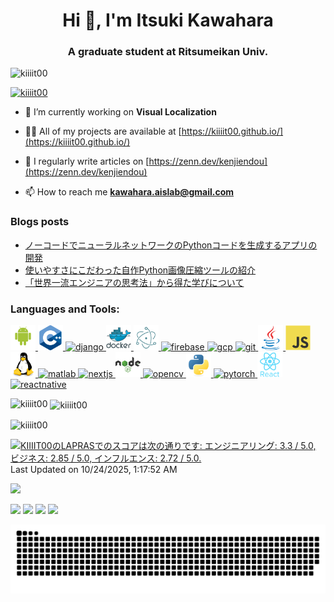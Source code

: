 <h1 align="center">Hi 👋, I'm Itsuki Kawahara</h1>
<h3 align="center">A graduate student at Ritsumeikan Univ.</h3>

<p align="left"> <img src="https://komarev.com/ghpvc/?username=kiiiit00&label=Profile%20views&color=0e75b6&style=flat" alt="kiiiit00" /> </p>

<p align="left"> <a href="https://github.com/ryo-ma/github-profile-trophy"><img src="https://github-profile-trophy.vercel.app/?username=kiiiit00" alt="kiiiit00" /></a> </p>

- 🔭 I’m currently working on **Visual Localization**

- 👨‍💻 All of my projects are available at [https://kiiiit00.github.io/](https://kiiiit00.github.io/)

- 📝 I regularly write articles on [https://zenn.dev/kenjiendou](https://zenn.dev/kenjiendou)

- 📫 How to reach me **kawahara.aislab@gmail.com**

### Blogs posts
<!-- BLOG-POST-LIST:START -->
- [ノーコードでニューラルネットワークのPythonコードを生成するアプリの開発](https://zenn.dev/kenjiendou/articles/39d0a5e96b57fd)
- [使いやすさにこだわった自作Python画像圧縮ツールの紹介](https://zenn.dev/kenjiendou/articles/88895e3b3256c0)
- [「世界一流エンジニアの思考法」から得た学びについて](https://zenn.dev/kenjiendou/articles/2c742d9875acda)
<!-- BLOG-POST-LIST:END -->

<h3 align="left">Languages and Tools:</h3>
<p align="left"> <a href="https://developer.android.com" target="_blank" rel="noreferrer"> <img src="https://raw.githubusercontent.com/devicons/devicon/master/icons/android/android-original-wordmark.svg" alt="android" width="40" height="40"/> </a> <a href="https://www.w3schools.com/cpp/" target="_blank" rel="noreferrer"> <img src="https://raw.githubusercontent.com/devicons/devicon/master/icons/cplusplus/cplusplus-original.svg" alt="cplusplus" width="40" height="40"/> </a> <a href="https://www.djangoproject.com/" target="_blank" rel="noreferrer"> <img src="https://cdn.worldvectorlogo.com/logos/django.svg" alt="django" width="40" height="40"/> </a> <a href="https://www.docker.com/" target="_blank" rel="noreferrer"> <img src="https://raw.githubusercontent.com/devicons/devicon/master/icons/docker/docker-original-wordmark.svg" alt="docker" width="40" height="40"/> </a> <a href="https://www.electronjs.org" target="_blank" rel="noreferrer"> <img src="https://raw.githubusercontent.com/devicons/devicon/master/icons/electron/electron-original.svg" alt="electron" width="40" height="40"/> </a> <a href="https://firebase.google.com/" target="_blank" rel="noreferrer"> <img src="https://www.vectorlogo.zone/logos/firebase/firebase-icon.svg" alt="firebase" width="40" height="40"/> </a> <a href="https://cloud.google.com" target="_blank" rel="noreferrer"> <img src="https://www.vectorlogo.zone/logos/google_cloud/google_cloud-icon.svg" alt="gcp" width="40" height="40"/> </a> <a href="https://git-scm.com/" target="_blank" rel="noreferrer"> <img src="https://www.vectorlogo.zone/logos/git-scm/git-scm-icon.svg" alt="git" width="40" height="40"/> </a> <a href="https://www.java.com" target="_blank" rel="noreferrer"> <img src="https://raw.githubusercontent.com/devicons/devicon/master/icons/java/java-original.svg" alt="java" width="40" height="40"/> </a> <a href="https://developer.mozilla.org/en-US/docs/Web/JavaScript" target="_blank" rel="noreferrer"> <img src="https://raw.githubusercontent.com/devicons/devicon/master/icons/javascript/javascript-original.svg" alt="javascript" width="40" height="40"/> </a> <a href="https://www.linux.org/" target="_blank" rel="noreferrer"> <img src="https://raw.githubusercontent.com/devicons/devicon/master/icons/linux/linux-original.svg" alt="linux" width="40" height="40"/> </a> <a href="https://www.mathworks.com/" target="_blank" rel="noreferrer"> <img src="https://upload.wikimedia.org/wikipedia/commons/2/21/Matlab_Logo.png" alt="matlab" width="40" height="40"/> </a> <a href="https://nextjs.org/" target="_blank" rel="noreferrer"> <img src="https://cdn.worldvectorlogo.com/logos/nextjs-2.svg" alt="nextjs" width="40" height="40"/> </a> <a href="https://nodejs.org" target="_blank" rel="noreferrer"> <img src="https://raw.githubusercontent.com/devicons/devicon/master/icons/nodejs/nodejs-original-wordmark.svg" alt="nodejs" width="40" height="40"/> </a> <a href="https://opencv.org/" target="_blank" rel="noreferrer"> <img src="https://www.vectorlogo.zone/logos/opencv/opencv-icon.svg" alt="opencv" width="40" height="40"/> </a> <a href="https://www.python.org" target="_blank" rel="noreferrer"> <img src="https://raw.githubusercontent.com/devicons/devicon/master/icons/python/python-original.svg" alt="python" width="40" height="40"/> </a> <a href="https://pytorch.org/" target="_blank" rel="noreferrer"> <img src="https://www.vectorlogo.zone/logos/pytorch/pytorch-icon.svg" alt="pytorch" width="40" height="40"/> </a> <a href="https://reactjs.org/" target="_blank" rel="noreferrer"> <img src="https://raw.githubusercontent.com/devicons/devicon/master/icons/react/react-original-wordmark.svg" alt="react" width="40" height="40"/> </a> <a href="https://reactnative.dev/" target="_blank" rel="noreferrer"> <img src="https://reactnative.dev/img/header_logo.svg" alt="reactnative" width="40" height="40"/> </a> </p>

<p><img align="left" src="https://github-readme-stats.vercel.app/api/top-langs?username=kiiiit00&show_icons=true&locale=en&layout=compact" alt="kiiiit00" /></p>

<p>&nbsp;<img align="center" src="https://github-readme-stats.vercel.app/api?username=kiiiit00&show_icons=true&locale=en" alt="kiiiit00" /></p>

<p><img align="center" src="https://github-readme-streak-stats.herokuapp.com/?user=kiiiit00&" alt="kiiiit00" /></p>
<!--START_SECTION:lapras-card-->
<p ><a href="https://lapras.com/public/KIIIIT00" target="_blank" rel="noopener noreferrer"><img alt="KIIIIT00のLAPRASでのスコアは次の通りです: エンジニアリング: 3.3 / 5.0, ビジネス: 2.85 / 5.0, インフルエンス: 2.72 / 5.0." src="https://lapras-card-generator.vercel.app/api/svg?e=3.3&b=2.85&i=2.72&b1=%23020E27&b2=%230E5593&i1=%23030E21&i2=%231688BF&l=ja" width="400" ></a>  
Last Updated on 10/24/2025, 1:17:52 AM</p>
<!--END_SECTION:lapras-card-->

![](http://github-profile-summary-cards.vercel.app/api/cards/profile-details?username=KIIIIT00&theme=github_dark)

![](http://github-profile-summary-cards.vercel.app/api/cards/repos-per-language?username=KIIIIT00&theme=github_dark)
![](http://github-profile-summary-cards.vercel.app/api/cards/most-commit-language?username=KIIIIT00&theme=github_dark)
![](http://github-profile-summary-cards.vercel.app/api/cards/stats?username=KIIIIT00&theme=github_dark)
![](http://github-profile-summary-cards.vercel.app/api/cards/productive-time?username=KIIIIT00&theme=github_dark&utcOffset=8)

<picture>
   <source media="(prefers-color-scheme: dark)" srcset="https://raw.githubusercontent.com/obregonia1/obregonia1/master/img/snake-dark.svg">
   <source media="(prefers-color-scheme: light)" srcset="https://raw.githubusercontent.com/obregonia1/obregonia1/master/img/snake.svg">
   <img alt="github contribution grid snake animation" src="https://raw.githubusercontent.com/obregonia1/obregonia1/master/img/snake.svg">
 </picture>